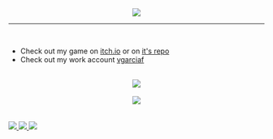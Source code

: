 <div align="center">
  <img src="https://user-images.githubusercontent.com/76071376/171580427-821e89cf-bcba-4866-b1bc-b6cf3d123e6b.png" />
  <hr>
</div>

<br>

- Check out my game on [itch.io](https://tortitas.itch.io/mio-cid-v3) or on [it's repo](https://github.com/TortitasT/Cid-Game)
- Check out my work account [vgarciaf](https://github.com/vgarciaf)

<br>

<div align="center">
  <div>
    <img src="https://github-readme-stats-ten-gilt.vercel.app/api?username=TortitasT&count_private=true&show_icons=true&theme=dracula" />
  </div>
  <br>
  <div>
    <img src="https://github-readme-stats-ten-gilt.vercel.app/api/top-langs/?username=TortitasT&theme=dracula&layout=compact" />
  </div>
</div>

<br>
<br>

<a href="https://twitter.com/tortitas_t">
  <img src="https://img.shields.io/badge/Twitter-1DA1F2?style=for-the-badge&logo=twitter&logoColor=white">
</a>
<a href="https://tortitas.itch.io/">
  <img src="https://img.shields.io/badge/Itch.io-FA5C5C?style=for-the-badge&logo=itchdotio&logoColor=white">
</a>
<a href="https://steamcommunity.com/id/jejejejejejeg/">
  <img src="https://img.shields.io/badge/Steam-000000?style=for-the-badge&logo=steam&logoColor=white">
</a>
